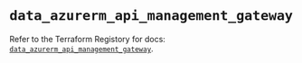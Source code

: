 # `data_azurerm_api_management_gateway`

Refer to the Terraform Registory for docs: [`data_azurerm_api_management_gateway`](https://registry.terraform.io/providers/hashicorp/azurerm/3.73.0/docs/data-sources/api_management_gateway).
